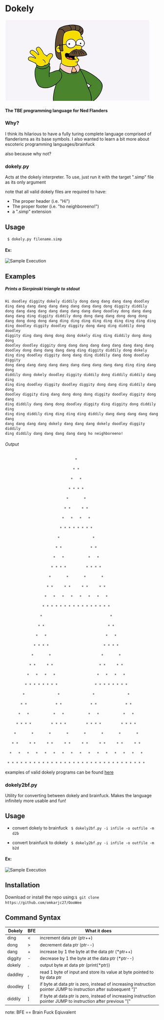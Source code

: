 # Dokely

![Flanders](flanders.png)
#### The TBE programming language for Ned Flanders

### Why?
I think its hilarious to have a fully turing complete language comprised of flanderisms as its base symbols.
I also wanted to learn a bit more about escoteric programming languages/brainfuck

also because why not? 

### dokely.py
Acts at the dokely interpreter. To use, just run it with the target ".simp" file as its only argument

note that all valid dokely files are required to have:
- The proper header (i.e. "Hi")
- The proper footer (i.e. "ho neighboreeno!")
- a ".simp" extension

## Usage
``` $ dokely.py filename.simp```

#### Ex:

![Sample Execution](sample_execution.png)


## Examples

##### Prints a Sierpinski triangle to stdout
```
Hi doodley diggity dokely diddily dong dang dang dang dang doodley 
ding dang dang dang dang dang dang dang dang dong diggity diddily 
dong dang dang dang dang dang dang dang dang doodley dong dang dang
dang dang ding diggity diddily dong dong dang dang dong dong dong 
dang dong dong dong dang ding ding ding ding ding ding ding ding ding
ding doodley diggity doodley diggity dong dang ding diddily dong doodley
diggity ding dang dong dong dong dokely ding ding diddily dong dong dong 
doodley doodley diggity dong dang dang dang dang dang dang dang dang
doodley dong dang dang dang dang ding diggity diddily dong dokely
ding ding doodley diggity dong dang ding diddily dang dong doodley diggity 
dong dang dang dang dang dang dang dang dang dang dang ding ding dang dong 
diddily dong dokely doodley diggity diddily dong diddily diddily dang ding 
ding ding doodley diggity doodley diggity dong dang ding diddily dang dong 
doodley diggity ding dang dong dong dong diggity doodley diggity dong dang 
ding diddily dang dang dong doodley diggity ding diggity dong diddily ding 
ding ding diddily ding ding ding ding diddily dang dang dang dang dang dang 
dang dang dang dang dokely dang dang dang dokely doodley diggity diddily 
ding diddily dang dang dang dang dang ho neighboreeno!    
```
###### Output
```
                                *    

                               * *    

                              *   *    

                             * * * *    

                            *       *    

                           * *     * *    

                          *   *   *   *    

                         * * * * * * * *    

                        *               *    

                       * *             * *    

                      *   *           *   *    

                     * * * *         * * * *    

                    *       *       *       *    

                   * *     * *     * *     * *    

                  *   *   *   *   *   *   *   *    

                 * * * * * * * * * * * * * * * *    

                *                               *    

               * *                             * *    

              *   *                           *   *    

             * * * *                         * * * *    

            *       *                       *       *    

           * *     * *                     * *     * *    

          *   *   *   *                   *   *   *   *    

         * * * * * * * *                 * * * * * * * *    

        *               *               *               *    

       * *             * *             * *             * *    

      *   *           *   *           *   *           *   *    

     * * * *         * * * *         * * * *         * * * *    

    *       *       *       *       *       *       *       *    

   * *     * *     * *     * *     * *     * *     * *     * *    

  *   *   *   *   *   *   *   *   *   *   *   *   *   *   *   *    

 * * * * * * * * * * * * * * * * * * * * * * * * * * * * * * * *    
```

examples of valid dokely programs can be found [here](https://github.com/saulpanders/dokely/examples)

### dokely2bf.py
Utility for converting between dokely and brainfuck. Makes the language infinitely more usable and fun!


## Usage
- convert dokely to brainfuck
``` $ dokely2bf.py -i infile -o outfile -m d2b```

- convert brainfuck to dokely
``` $ dokely2bf.py -i infile -o outfile -m b2d```

#### Ex:

![Sample Execution](sample_execution2.png)

## Installation
Download or install the repo using:```$ git clone https://github.com/omkarjc27/OooWee```

## Command Syntax
| Dokely 	| BFE	|	What it does																										|
| ---------	| ------|---------------------------------------------------------------------------------------------------------------------- |
|	ding	| 	<	|	increment data ptr (ptr++)																							|
|	dong	| 	>	|	decrement data ptr (ptr--)																							|
|	dang	|	+	|	increase by 1 the byte at the data ptr (*ptr++)																		|
|	diggity	|	-	|	decrease by 1 the byte at the data ptr (*ptr--)																		|
|	dokely 	| 	.	|	output byte at data ptr (print(*ptr))																				|
|	daddley	|	,	|	read 1 byte of input and store its value at byte pointed to by data ptr 											|
|	doodley	|	[	|	if byte at data ptr is zero, instead of increasing instruction pointer JUMP to instruction after subsequent "]"		|
|	diddily	|	]	|	if byte at data ptr is zero, instead of increasing instruction pointer JUMP to instruction after previous "["		|

note: BFE == Brain Fuck Eqiuvalent 